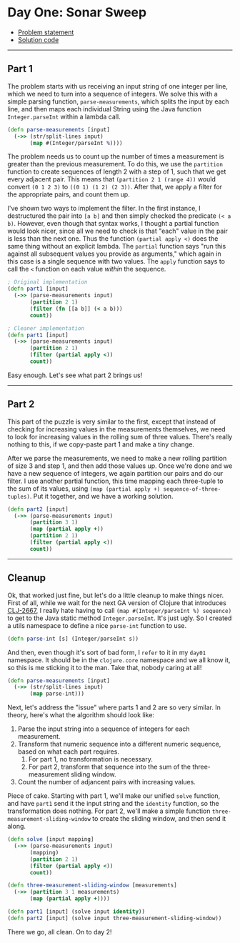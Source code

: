 # Day One: Sonar Sweep

* [Problem statement](https://adventofcode.com/2021/day/1)
* [Solution code](https://github.com/abyala/advent-2021-clojure/blob/master/src/advent_2021_clojure/day01.clj)

---

## Part 1

The problem starts with us receiving an input string of one integer per line, which we need to turn into a sequence
of integers. We solve this with a simple parsing function, `parse-measurements`, which splits the input by each line,
and then maps each individual String using the Java function `Integer.parseInt` within a lambda call.

```clojure
(defn parse-measurements [input]
  (->> (str/split-lines input)
       (map #(Integer/parseInt %))))
```

The problem needs us to count up the number of times a measurement is greater than the previous measurement. To do this,
we use the `partition` function to create sequences of length 2 with a step of 1, such that we get every adjacent pair.
This means that `(partition 2 1 (range 4))` would convert `(0 1 2 3)` to `((0 1) (1 2) (2 3))`. After that, we apply a
filter for the appropriate pairs, and count them up.

I've shown two ways to implement the filter. In the first instance, I destructured the pair into `[a b]` and then
simply checked the predicate `(< a b)`. However, even though that syntax works, I thought a partial function would look
nicer, since all we need to check is that "each" value in the pair is less than the next one. Thus the function
`(partial apply <)` does the same thing without an explicit lambda. The `partial` function says "run this against all
subsequent values you provide as arguments," which again in this case is a single sequence with two values. The
`apply` function says to call the `<` function on each value _within_ the sequence. 

```clojure
; Original implementation
(defn part1 [input]
  (->> (parse-measurements input)
       (partition 2 1)
       (filter (fn [[a b]] (< a b)))
       count))

; Cleaner implementation
(defn part1 [input]
  (->> (parse-measurements input)
       (partition 2 1)
       (filter (partial apply <))
       count))
```

Easy enough. Let's see what part 2 brings us!

---

## Part 2

This part of the puzzle is very similar to the first, except that instead of checking for increasing values in the
measurements themselves, we need to look for increasing values in the rolling sum of three values. There's really
nothing to this, if we copy-paste part 1 and make a tiny change.

After we parse the measurements, we need to make a new rolling partition of size 3 and step 1, and then add those
values up. Once we're done and we have a new sequence of integers, we again partition our pairs and do our filter.
I use another partial function, this time mapping each three-tuple to the sum of its values, using
`(map (partial apply +) sequence-of-three-tuples)`.  Put it together, and we have a working solution.

```clojure
(defn part2 [input]
  (->> (parse-measurements input)
       (partition 3 1)
       (map (partial apply +))
       (partition 2 1)
       (filter (partial apply <))
       count))
```

---

## Cleanup

Ok, that worked just fine, but let's do a little cleanup to make things nicer. First of all, while we wait for the
next GA version of Clojure that introduces [CLJ-2667](https://clojure.atlassian.net/browse/CLJ-2667), I really hate
having to call `(map #(Integer/parseInt %) sequence)` to get to the Java static method
`Integer.parseInt`. It's just ugly. So I created a utils namespace to define a nice `parse-int` function to use.

```clojure
(defn parse-int [s] (Integer/parseInt s))
```

And then, even though it's sort of bad form, I `refer` to it in my `day01` namespace. It should be in the
`clojure.core` namespace and we all know it, so this is me sticking it to the man. Take that, nobody caring at all!

```clojure
(defn parse-measurements [input]
  (->> (str/split-lines input)
       (map parse-int)))
```

Next, let's address the "issue" where parts 1 and 2 are so very similar. In theory, here's what the algorithm should
look like:
1. Parse the input string into a sequence of integers for each measurement.
2. Transform that numeric sequence into a different numeric sequence, based on what each part requires.
    1. For part 1, no transformation is necessary.
    2. For part 2, transform that sequence into the sum of the three-measurement sliding window.
3. Count the number of adjancent pairs with increasing values.

Piece of cake. Starting with part 1, we'll make our unified `solve` function, and have `part1` send it the input
string and the `identity` function, so the transformation does nothing. For part 2, we'll make a simple function
`three-measurement-sliding-window` to create the sliding window, and then send it along.

```clojure
(defn solve [input mapping]
  (->> (parse-measurements input)
       (mapping)
       (partition 2 1)
       (filter (partial apply <))
       count))

(defn three-measurement-sliding-window [measurements]
  (->> (partition 3 1 measurements)
       (map (partial apply +))))

(defn part1 [input] (solve input identity))
(defn part2 [input] (solve input three-measurement-sliding-window))
```

There we go, all clean. On to day 2!